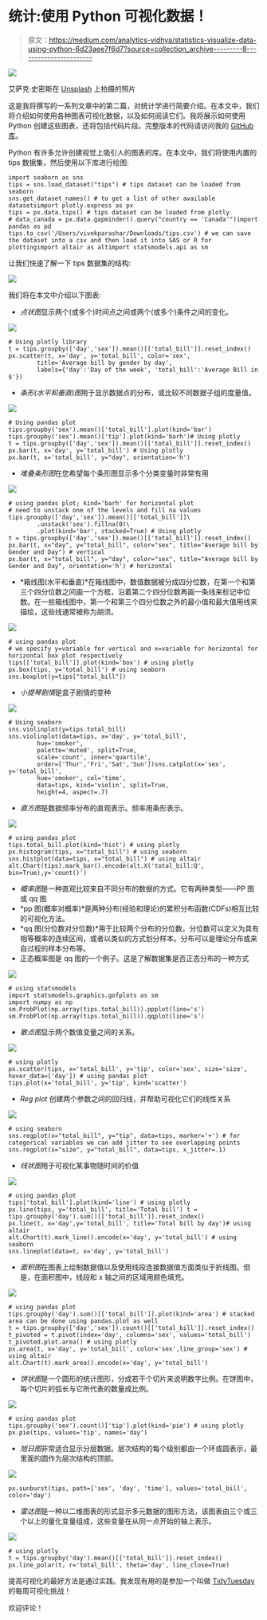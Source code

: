# 统计:使用 Python 可视化数据！

> 原文：<https://medium.com/analytics-vidhya/statistics-visualize-data-using-python-6d23aee7f6d7?source=collection_archive---------8----------------------->

![](img/2c4d43f139473663e00b7fcc08676c78.png)

艾萨克·史密斯在 [Unsplash](https://unsplash.com?utm_source=medium&utm_medium=referral) 上拍摄的照片

这是我将撰写的一系列文章中的第二篇，对统计学进行简要介绍。在本文中，我们将介绍如何使用各种图表可视化数据，以及如何阅读它们。我将展示如何使用 Python 创建这些图表，还将包括代码片段。完整版本的代码请访问我的 [GitHub 库](https://github.com/vivekparasharr/Learn-Programming)。

Python 有许多允许创建视觉上吸引人的图表的库。在本文中，我们将使用内置的 tips 数据集，然后使用以下库进行绘图:

```
import seaborn as sns
tips = sns.load_dataset("tips") # tips dataset can be loaded from seaborn
sns.get_dataset_names() # to get a list of other available datasetsimport plotly.express as px
tips = px.data.tips() # tips dataset can be loaded from plotly
# data_canada = px.data.gapminder().query("country == 'Canada'")import pandas as pd
tips.to_csv('/Users/vivekparashar/Downloads/tips.csv') # we can save the dataset into a csv and then load it into SAS or R for plottingimport altair as altimport statsmodels.api as sm
```

让我们快速了解一下 tips 数据集的结构:

![](img/a64a3a572dea14ee8e4c8bdb8625a58e.png)

我们将在本文中介绍以下图表:

*   *点状图*显示两个(或多个)时间点之间或两个(或多个)条件之间的变化。

![](img/c5f78e7cc6f43b9c3653eabecd7cf79c.png)

```
# Using plotly library
t = tips.groupby(['day','sex']).mean()[['total_bill']].reset_index()
px.scatter(t, x='day', y='total_bill', color='sex', 
        title='Average bill by gender by day', 
        labels={'day':'Day of the week', 'total_bill':'Average Bill in $'})
```

*   *条形(水平和垂直)图*用于显示数据点的分布，或比较不同数据子组的度量值。

![](img/4c0eda062d8ac7f0845652d7ab818781.png)

```
# Using pandas plot
tips.groupby('sex').mean()['total_bill'].plot(kind='bar') 
tips.groupby('sex').mean()['tip'].plot(kind='barh')# Using plotly
t = tips.groupby(['day','sex']).mean()[['total_bill']].reset_index()
px.bar(t, x='day', y='total_bill') # Using plotly
px.bar(t, x='total_bill', y="day", orientation='h')
```

*   *堆叠条形图*在您希望每个条形图显示多个分类变量时非常有用

![](img/7db48c548919398de0d9a89c765d2e71.png)

```
# using pandas plot; kind='barh' for horizontal plot 
# need to unstack one of the levels and fill na values
tips.groupby(['day','sex']).mean()[['total_bill']]\
        .unstack('sex').fillna(0)\
        .plot(kind='bar', stacked=True) # Using plotly
t = tips.groupby(['day','sex']).mean()[['total_bill']].reset_index()
px.bar(t, x="day", y="total_bill", color="sex", title="Average bill by Gender and Day") # vertical 
px.bar(t, x="total_bill", y="day", color="sex", title="Average bill by Gender and Day", orientation='h') # horizontal
```

*   *箱线图(水平和垂直)*在箱线图中，数值数据被分成四分位数，在第一个和第三个四分位数之间画一个方框，沿着第二个四分位数再画一条线来标记中位数。在一些箱线图中，第一个和第三个四分位数之外的最小值和最大值用线来描绘，这些线通常被称为胡须。

![](img/dc65a30edcc364b401da3dfd0c640d39.png)

```
# using pandas plot
# we specify y=variable for vertical and x=variable for horizontal for horizontal box plot respectively
tips[['total_bill']].plot(kind='box') # using plotly
px.box(tips, y='total_bill') # using seaborn
sns.boxplot(y=tips["total_bill"])
```

*   *小提琴剧情*是盒子剧情的变种

![](img/a841008041e25818b3c1414ae7bc159c.png)

```
# Using seaborn
sns.violinplot(y=tips.total_bill)
sns.violinplot(data=tips, x='day', y='total_bill', 
        hue='smoker', 
        palette='muted', split=True,
        scale='count', inner='quartile',
        order=['Thur','Fri','Sat','Sun'])sns.catplot(x='sex', y='total_bill',
        hue='smoker', col='time',
        data=tips, kind='violin', split=True,
        height=4, aspect=.7)
```

*   *直方图*是数据频率分布的直观表示。频率用条形表示。

![](img/fb169df59528f6a297d1b04bde637baa.png)

```
# using pandas plot
tips.total_bill.plot(kind='hist') # using plotly
px.histogram(tips, x="total_bill") # using seaborn
sns.histplot(data=tips, x="total_bill") # using altair
alt.Chart(tips).mark_bar().encode(alt.X('total_bill:Q', bin=True),y='count()')
```

*   *概率图*是一种直观比较来自不同分布的数据的方式。它有两种类型——PP 图或 qq 图
*   *pp 图(概率对概率)*是两种分布(经验和理论)的累积分布函数(CDFs)相互比较的可视化方法。
*   *qq 图(分位数对分位数)*用于比较两个分布的分位数。分位数可以定义为具有相等概率的连续区间，或者以类似的方式划分样本。分布可以是理论分布或来自过程的样本分布等。
*   正态概率图是 qq 图的一个例子。这是了解数据集是否正态分布的一种方式

![](img/74da8cc8e5468e6915fb2ad0aa23263a.png)

```
# using statsmodels
import statsmodels.graphics.gofplots as sm 
import numpy as np
sm.ProbPlot(np.array(tips.total_bill)).ppplot(line='s') 
sm.ProbPlot(np.array(tips.total_bill)).qqplot(line='s')
```

*   *散点图*显示两个数值变量之间的关系。

![](img/b3932737dca54667a23aa9e4e84d7df6.png)

```
# using plotly
px.scatter(tips, x='total_bill', y='tip', color='sex', size='size', hover_data=['day']) # using pandas plot
tips.plot(x='total_bill', y='tip', kind='scatter')
```

*   *Reg plot* 创建两个参数之间的回归线，并帮助可视化它们的线性关系

![](img/50f7978922563dd8e290993dfbe68de4.png)

```
# using seaborn
sns.regplot(x="total_bill", y="tip", data=tips, marker='+') # for categorical variables we can add jitter to see overlapping points
sns.regplot(x="size", y="total_bill", data=tips, x_jitter=.1)
```

*   *线状图*用于可视化某事物随时间的价值

![](img/db15746afbb308acc325f87e80547225.png)

```
# using pandas plot
tips['total_bill'].plot(kind='line') # using plotly
px.line(tips, y='total_bill', title='Total bill') t = tips.groupby('day').sum()[['total_bill']].reset_index()
px.line(t, x='day',y='total_bill', title='Total bill by day')# using altair
alt.Chart(t).mark_line().encode(x='day', y='total_bill') # using seaborn
sns.lineplot(data=t, x='day', y='total_bill')
```

*   *面积图*在图表上绘制数据值以及使用线段连接数据值方面类似于折线图。但是，在面积图中，线段和 x 轴之间的区域用颜色填充。

![](img/13aa22bdcb223533f9ba7cbcfab3b66f.png)

```
# using pandas plot
tips.groupby('day').sum()[['total_bill']].plot(kind='area') # stacked area can be done using pandas.plot as well
t = tips.groupby(['day','sex']).count()[['total_bill']].reset_index()
t_pivoted = t.pivot(index='day', columns='sex', values='total_bill')
t_pivoted.plot.area() # using plotly
px.area(t, x='day', y='total_bill', color='sex',line_group='sex') # using altair
alt.Chart(t).mark_area().encode(x='day', y='total_bill')
```

*   *饼状图*是一个圆形的统计图形，分成若干个切片来说明数字比例。在饼图中，每个切片的弧长与它所代表的数量成比例。

![](img/7064ca7327a43830e881352791885f1d.png)

```
# using pandas plot
tips.groupby('sex').count()['tip'].plot(kind='pie') # using plotly
px.pie(tips, values='tip', names='day')
```

*   *旭日图*非常适合显示分层数据。层次结构的每个级别都由一个环或圆表示，最里面的圆作为层次结构的顶部。

![](img/34709c3a80593ccc6c105b9c3136b44f.png)

```
px.sunburst(tips, path=['sex', 'day', 'time'], values='total_bill', color='day')
```

*   *雷达图*是一种以二维图表的形式显示多元数据的图形方法，该图表由三个或三个以上的量化变量组成，这些变量在从同一点开始的轴上表示。

![](img/3211b6e2d0c96ea2c9ef5c14f65efa05.png)

```
# using plotly
t = tips.groupby('day').mean()[['total_bill']].reset_index()
px.line_polar(t, r='total_bill', theta='day', line_close=True)
```

提高可视化的最好方法是通过实践。我发现有用的是参加一个叫做 [TidyTuesday](https://github.com/rfordatascience/tidytuesday) 的每周可视化挑战！

欢迎评论！